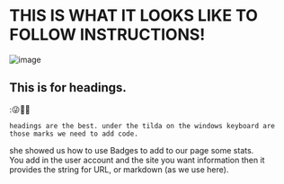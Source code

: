 # THIS IS WHAT IT LOOKS LIKE TO FOLLOW INSTRUCTIONS! 
![image](https://github.com/user-attachments/assets/b42654d8-e433-4611-8d88-c782a7a3257b)
## This is for headings.
:😜🐱‍👓

```
headings are the best. under the tilda on the windows keyboard are those marks we need to add code.
```
she showed us how to use Badges to add to our page some stats.  
You add in the user account 
and the site you want information
then it provides the string for URL, or markdown (as we use here).
